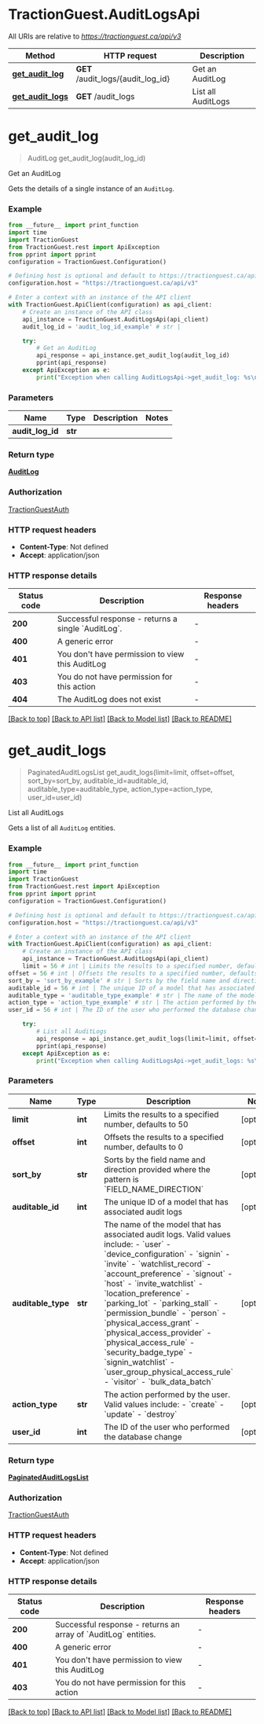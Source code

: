 # TractionGuest.AuditLogsApi

All URIs are relative to *https://tractionguest.ca/api/v3*

Method | HTTP request | Description
------------- | ------------- | -------------
[**get_audit_log**](AuditLogsApi.md#get_audit_log) | **GET** /audit_logs/{audit_log_id} | Get an AuditLog
[**get_audit_logs**](AuditLogsApi.md#get_audit_logs) | **GET** /audit_logs | List all AuditLogs


# **get_audit_log**
> AuditLog get_audit_log(audit_log_id)

Get an AuditLog

Gets the details of a single instance of an `AuditLog`.

### Example

```python
from __future__ import print_function
import time
import TractionGuest
from TractionGuest.rest import ApiException
from pprint import pprint
configuration = TractionGuest.Configuration()

# Defining host is optional and default to https://tractionguest.ca/api/v3
configuration.host = "https://tractionguest.ca/api/v3"

# Enter a context with an instance of the API client
with TractionGuest.ApiClient(configuration) as api_client:
    # Create an instance of the API class
    api_instance = TractionGuest.AuditLogsApi(api_client)
    audit_log_id = 'audit_log_id_example' # str | 

    try:
        # Get an AuditLog
        api_response = api_instance.get_audit_log(audit_log_id)
        pprint(api_response)
    except ApiException as e:
        print("Exception when calling AuditLogsApi->get_audit_log: %s\n" % e)
```

### Parameters

Name | Type | Description  | Notes
------------- | ------------- | ------------- | -------------
 **audit_log_id** | **str**|  | 

### Return type

[**AuditLog**](AuditLog.md)

### Authorization

[TractionGuestAuth](../README.md#TractionGuestAuth)

### HTTP request headers

 - **Content-Type**: Not defined
 - **Accept**: application/json

### HTTP response details
| Status code | Description | Response headers |
|-------------|-------------|------------------|
**200** | Successful response - returns a single &#x60;AuditLog&#x60;. |  -  |
**400** | A generic error |  -  |
**401** | You don&#39;t have permission to view this AuditLog |  -  |
**403** | You do not have permission for this action |  -  |
**404** | The AuditLog does not exist |  -  |

[[Back to top]](#) [[Back to API list]](../README.md#documentation-for-api-endpoints) [[Back to Model list]](../README.md#documentation-for-models) [[Back to README]](../README.md)

# **get_audit_logs**
> PaginatedAuditLogsList get_audit_logs(limit=limit, offset=offset, sort_by=sort_by, auditable_id=auditable_id, auditable_type=auditable_type, action_type=action_type, user_id=user_id)

List all AuditLogs

Gets a list of all `AuditLog` entities.

### Example

```python
from __future__ import print_function
import time
import TractionGuest
from TractionGuest.rest import ApiException
from pprint import pprint
configuration = TractionGuest.Configuration()

# Defining host is optional and default to https://tractionguest.ca/api/v3
configuration.host = "https://tractionguest.ca/api/v3"

# Enter a context with an instance of the API client
with TractionGuest.ApiClient(configuration) as api_client:
    # Create an instance of the API class
    api_instance = TractionGuest.AuditLogsApi(api_client)
    limit = 56 # int | Limits the results to a specified number, defaults to 50 (optional)
offset = 56 # int | Offsets the results to a specified number, defaults to 0 (optional)
sort_by = 'sort_by_example' # str | Sorts by the field name and direction provided where the pattern is `FIELD_NAME_DIRECTION` (optional)
auditable_id = 56 # int | The unique ID of a model that has associated audit logs (optional)
auditable_type = 'auditable_type_example' # str | The name of the model that has associated audit logs. Valid values include: - `user` - `device_configuration` - `signin` - `invite` - `watchlist_record` - `account_preference` - `signout` - `host` - `invite_watchlist` - `location_preference` - `parking_lot` - `parking_stall` - `permission_bundle` - `person` - `physical_access_grant` - `physical_access_provider` - `physical_access_rule` - `security_badge_type` - `signin_watchlist` - `user_group_physical_access_rule` - `visitor` - `bulk_data_batch`  (optional)
action_type = 'action_type_example' # str | The action performed by the user. Valid values include: - `create` - `update` - `destroy`  (optional)
user_id = 56 # int | The ID of the user who performed the database change (optional)

    try:
        # List all AuditLogs
        api_response = api_instance.get_audit_logs(limit=limit, offset=offset, sort_by=sort_by, auditable_id=auditable_id, auditable_type=auditable_type, action_type=action_type, user_id=user_id)
        pprint(api_response)
    except ApiException as e:
        print("Exception when calling AuditLogsApi->get_audit_logs: %s\n" % e)
```

### Parameters

Name | Type | Description  | Notes
------------- | ------------- | ------------- | -------------
 **limit** | **int**| Limits the results to a specified number, defaults to 50 | [optional] 
 **offset** | **int**| Offsets the results to a specified number, defaults to 0 | [optional] 
 **sort_by** | **str**| Sorts by the field name and direction provided where the pattern is &#x60;FIELD_NAME_DIRECTION&#x60; | [optional] 
 **auditable_id** | **int**| The unique ID of a model that has associated audit logs | [optional] 
 **auditable_type** | **str**| The name of the model that has associated audit logs. Valid values include: - &#x60;user&#x60; - &#x60;device_configuration&#x60; - &#x60;signin&#x60; - &#x60;invite&#x60; - &#x60;watchlist_record&#x60; - &#x60;account_preference&#x60; - &#x60;signout&#x60; - &#x60;host&#x60; - &#x60;invite_watchlist&#x60; - &#x60;location_preference&#x60; - &#x60;parking_lot&#x60; - &#x60;parking_stall&#x60; - &#x60;permission_bundle&#x60; - &#x60;person&#x60; - &#x60;physical_access_grant&#x60; - &#x60;physical_access_provider&#x60; - &#x60;physical_access_rule&#x60; - &#x60;security_badge_type&#x60; - &#x60;signin_watchlist&#x60; - &#x60;user_group_physical_access_rule&#x60; - &#x60;visitor&#x60; - &#x60;bulk_data_batch&#x60;  | [optional] 
 **action_type** | **str**| The action performed by the user. Valid values include: - &#x60;create&#x60; - &#x60;update&#x60; - &#x60;destroy&#x60;  | [optional] 
 **user_id** | **int**| The ID of the user who performed the database change | [optional] 

### Return type

[**PaginatedAuditLogsList**](PaginatedAuditLogsList.md)

### Authorization

[TractionGuestAuth](../README.md#TractionGuestAuth)

### HTTP request headers

 - **Content-Type**: Not defined
 - **Accept**: application/json

### HTTP response details
| Status code | Description | Response headers |
|-------------|-------------|------------------|
**200** | Successful response - returns an array of &#x60;AuditLog&#x60; entities. |  -  |
**400** | A generic error |  -  |
**401** | You don&#39;t have permission to view this AuditLog |  -  |
**403** | You do not have permission for this action |  -  |

[[Back to top]](#) [[Back to API list]](../README.md#documentation-for-api-endpoints) [[Back to Model list]](../README.md#documentation-for-models) [[Back to README]](../README.md)

